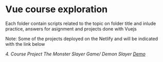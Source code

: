 # Vue course exploration

Each folder contain scripts related to the topic on folder title and inlude practice, answers for asignment and projects done with Vuejs

Note: Some of the projects deployed on the Netlify and will be indicated with the link below

*4. Course Project The Monster Slayer Game/ Demon Slayer [Demo](https://demon-slayer-khusanov-m-r.netlify.app/)*
